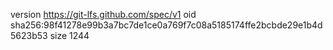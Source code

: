 version https://git-lfs.github.com/spec/v1
oid sha256:98f41278e99b3a7bc7de1ce0a769f7c08a5185174ffe2bcbde29e1b4d5623b53
size 1244
